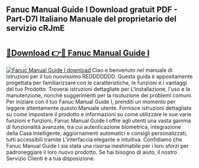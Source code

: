 ## Fanuc Manual Guide I Download gratuit PDF - Part-D7I Italiano Manuale del proprietario del servizio cRJmE

# <h2><a href="http://dfdktsf.blite.top/?on=Fanuc+Manual+Guide+I">🔗Download 👉🔴 Fanuc Manual Guide I</a></h2>

[![Fanuc Manual Guide I download](https://i.imgur.com/lujVjoI.png)](http://dfdktsf.blite.top/?on=Fanuc+Manual+Guide+I)
Ciao e benvenuto nel manuale di Istruzioni per il tuo nuovissimo REDDDDDDD. Questa guida è appositamente progettata per familiarizzare con le caratteristiche, le funzioni e i vantaggi del tuo Prodotto. Troverai istruzioni dettagliate per L'installazione, l'uso e la manutenzione, nonché suggerimenti per la risoluzione dei problemi comuni. Per iniziare con il tuo Fanuc Manual Guide I, prenditi un momento per leggere attentamente questo Manuale utente. Fornisce istruzioni dettagliate su come impostare il prodotto e informazioni su come utilizzare le sue varie funzioni e funzioni. Fanuc Manual Guide I offre agli utenti una vasta gamma di funzionalità avanzate, tra cui autenticazione biometrica, integrazione della Casa Intelligente, aggiornamenti automatici e consigli personalizzati, tutti accessibili tramite L'interfaccia elegante e intuitiva. Confidiamo che Fanuc Manual Guide I sia stata una risorsa inestimabile per i loro sforzi per padroneggiare il loro nuovo prodotto. Se hai bisogno di aiuto, il nostro Servizio Clienti è a tua disposizione.
